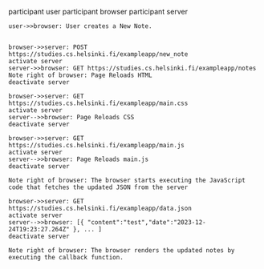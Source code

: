 participant user
    participant browser
    participant server
    
    user->>browser: User creates a New Note.


    browser->>server: POST https://studies.cs.helsinki.fi/exampleapp/new_note
    activate server
    server->>browser: GET https://studies.cs.helsinki.fi/exampleapp/notes
    Note right of browser: Page Reloads HTML
    deactivate server

    browser->>server: GET https://studies.cs.helsinki.fi/exampleapp/main.css
    activate server
    server-->>browser: Page Reloads CSS
    deactivate server

    browser->>server: GET https://studies.cs.helsinki.fi/exampleapp/main.js
    activate server
    server-->>browser: Page Reloads main.js
    deactivate server

    Note right of browser: The browser starts executing the JavaScript code that fetches the updated JSON from the server

    browser->>server: GET https://studies.cs.helsinki.fi/exampleapp/data.json
    activate server
    server-->>browser: [{ "content":"test","date":"2023-12-24T19:23:27.264Z" }, ... ]
    deactivate server

    Note right of browser: The browser renders the updated notes by executing the callback function.